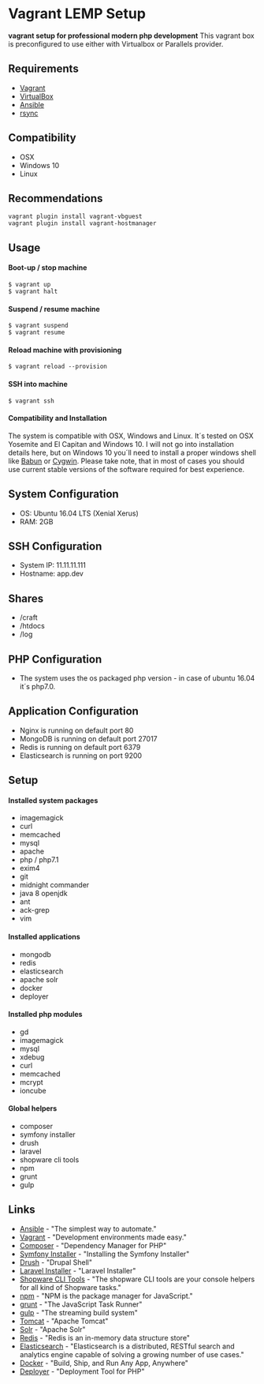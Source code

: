 Vagrant LEMP Setup
================================

**vagrant setup for professional modern php development**
This vagrant box is preconfigured to use either with Virtualbox or Parallels provider.

Requirements
------------
* [Vagrant](https://www.vagrantup.com/)
* [VirtualBox](https://www.virtualbox.org/)
* [Ansible](http://www.ansible.com/)
* [rsync](https://en.wikipedia.org/wiki/Rsync)

Compatibility
-------------
* OSX
* Windows 10
* Linux

Recommendations
---------------
```
vagrant plugin install vagrant-vbguest
vagrant plugin install vagrant-hostmanager
```

Usage
-----
#### Boot-up / stop machine

```
$ vagrant up
$ vagrant halt
```

#### Suspend / resume machine

```
$ vagrant suspend
$ vagrant resume
```

#### Reload machine with provisioning

```
$ vagrant reload --provision
```

#### SSH into machine

```
$ vagrant ssh
```

#### Compatibility and Installation

The system is compatible with OSX, Windows and Linux. It´s tested on OSX Yosemite and El Capitan and Windows 10. I will not go into installation details here, but on Windows 10 you´ll need to install a proper windows shell like [Babun](http://babun.github.io/) or [Cygwin](https://www.cygwin.com/). Please take note, that in most of cases you should use current stable versions of the software required for best experience.

System Configuration
--------------------
* OS: Ubuntu 16.04 LTS (Xenial Xerus)
* RAM: 2GB

SSH Configuration
-----------------
* System IP: 11.11.11.111
* Hostname: app.dev

Shares
------
* /craft
* /htdocs
* /log

PHP Configuration
-----------------
* The system uses the os packaged php version - in case of ubuntu 16.04 it´s php7.0.

Application Configuration
-------------------------
* Nginx is running on default port 80
* MongoDB is running on default port 27017
* Redis is running on default port 6379
* Elasticsearch is running on port 9200

Setup
-----
#### Installed system packages

* imagemagick
* curl
* memcached
* mysql
* apache
* php / php7.1
* exim4
* git
* midnight commander
* java 8 openjdk
* ant
* ack-grep
* vim

#### Installed applications

* mongodb
* redis
* elasticsearch
* apache solr
* docker
* deployer

#### Installed php modules

* gd
* imagemagick
* mysql
* xdebug
* curl
* memcached
* mcrypt
* ioncube

#### Global helpers

* composer
* symfony installer
* drush
* laravel
* shopware cli tools
* npm
* grunt
* gulp

Links
-----
* [Ansible](http://www.ansible.com) - "The simplest way to automate."
* [Vagrant](https://www.vagrantup.com) - "Development environments made easy."
* [Composer](https://getcomposer.org) - "Dependency Manager for PHP"
* [Symfony Installer](https://symfony.com/doc/current/book/installation.html) - "Installing the Symfony Installer"
* [Drush](http://www.drush.org/en/master/) - "Drupal Shell"
* [Laravel Installer](https://laravel.com/docs/5.4#installing-laravel) - "Laravel Installer"
* [Shopware CLI Tools](https://github.com/shopwareLabs/sw-cli-tools) - "The shopware CLI tools are your console helpers for all kind of Shopware tasks."
* [npm](https://www.npmjs.com/) - "NPM is the package manager for JavaScript."
* [grunt](http://gruntjs.com/) - "The JavaScript Task Runner"
* [gulp](http://gulpjs.com/) - "The streaming build system"
* [Tomcat](http://tomcat.apache.org/) - "Apache Tomcat"
* [Solr](http://tomcat.apache.org/) - "Apache Solr"
* [Redis](http://redis.io/) - "Redis is an in-memory data structure store"
* [Elasticsearch](https://www.elastic.co/products/elasticsearch) - "Elasticsearch is a distributed, RESTful search and analytics engine capable of solving a growing number of use cases."
* [Docker](https://www.docker.com/) - "Build, Ship, and Run Any App, Anywhere"
* [Deployer](https://deployer.org/) - "Deployment Tool for PHP"